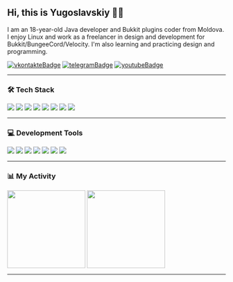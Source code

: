 [vkontakteUrl]: https://vk.me/morrian
[vkontakteBadge]: https://img.shields.io/static/v1?label=vk&message=write&style=for-the-badge&color=0077FF&logo=vk

[telegramUrl]: https://t.me/yugoslavskiy5
[telegramBadge]: https://img.shields.io/static/v1?label=telegram&message=write&style=for-the-badge&color=26A5E4&logo=telegram

[youtubeUrl]: https://www.youtube.com/channel/UCbNDaAOukUYtXWEgMgRMA7w
[youtubeBadge]: https://img.shields.io/static/v1?label=youtube&message=view&style=for-the-badge&color=FF0000&logo=youtube

## Hi, this is Yugoslavskiy 👋🏻

I am an 18-year-old Java developer and Bukkit plugins coder from Moldova. I enjoy Linux and work as a freelancer in design and development for Bukkit/BungeeCord/Velocity. I'm also learning and practicing design and programming.

[![vkontakteBadge]][vkontakteUrl] [![telegramBadge]][telegramUrl] [![youtubeBadge]][youtubeUrl]

---

### 🛠️ Tech Stack
<div align="left">
<img src="https://img.shields.io/badge/Java-ED8B00?style=for-the-badge&logo=java&logoColor=white"/>
<img src="https://img.shields.io/badge/PHP-777BB4?style=for-the-badge&logo=php&logoColor=white"/>
<img src="https://img.shields.io/badge/Node.js-339933?style=for-the-badge&logo=nodedotjs&logoColor=white"/>
<img src="https://img.shields.io/badge/JavaScript-F7DF1E?style=for-the-badge&logo=javascript&logoColor=black"/>
<img src="https://img.shields.io/badge/HTML-E34F26?style=for-the-badge&logo=html5&logoColor=white"/>
<img src="https://img.shields.io/badge/BungeeCord-0052CC?style=for-the-badge&logo=bungeecord&logoColor=white"/>
<img src="https://img.shields.io/badge/MySQL-4479A1?style=for-the-badge&logo=mysql&logoColor=white"/>
<img src="https://img.shields.io/badge/Bukkit-02569B?style=for-the-badge&logo=bukkit&logoColor=white"/>
</div>

---

### 💻 Development Tools
<div align="left">
<img src="https://img.shields.io/badge/Linux-FCC624?style=for-the-badge&logo=linux&logoColor=black"/>
<img src="https://img.shields.io/badge/Debian-A81D33?style=for-the-badge&logo=debian&logoColor=white"/>
<img src="https://img.shields.io/badge/Ubuntu-E95420?style=for-the-badge&logo=ubuntu&logoColor=white"/>
<img src="https://img.shields.io/badge/IntelliJ_IDEA-000000?style=for-the-badge&logo=intellij-idea&logoColor=white"/>
<img src="https://img.shields.io/badge/JetBrains-000000?style=for-the-badge&logo=jetbrains&logoColor=white"/>
<img src="https://img.shields.io/badge/Git-F05032?style=for-the-badge&logo=git&logoColor=white"/>
<img src="https://img.shields.io/badge/Obsidian.md-483D8B?style=for-the-badge&logo=obsidian&logoColor=white"/>
</div>

---

### 📊 My Activity
<div align="left">
<img align="center" height="180em" src="https://github-readme-stats.vercel.app/api?username=yugoslavskiy5&show_icons=true&hide_border=true&theme=material-palenight&include_all_commits=true&count_private=true"/>
<img align="center" height="180em" src="https://github-readme-stats.vercel.app/api/top-langs/?username=yugoslavskiy5&hide_border=true&theme=material-palenight&langs_count=5"/>
</div>

---
